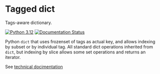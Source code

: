 Tagged dict
===========

Tags-aware dictionary.

[![Python 3.12](https://github.com/FrBrGeorge/taggedict/actions/workflows/test.yml/badge.svg)](https://github.com/FrBrGeorge/taggedict/actions/workflows/test.yml)
[![Documentation Status](https://readthedocs.org/projects/taggedict/badge/?version=latest)](https://taggedict.readthedocs.io/en/latest/?badge=latest)

Python `dict` that uses frozenset of tags as actual key, and allows indexing by subset or by individual tag. All standard dict operations inherited from `dict`, but indexing by slice allows some set operations and returns an iterator.

See [technical docimentation](https://taggedict.readthedocs.io/en/latest/)
